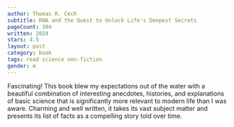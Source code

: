 ```yaml
---
author: Thomas R. Cech
subtitle: RNA and the Quest to Unlock Life's Deepest Secrets
pageCount: 304
written: 2024
stars: 4.5
layout: post
category: book
tags: read science non-fiction
gender: m
---
```


Fascinating! This book blew my expectations out of the water with a beautiful combination of interesting anecdotes, histories, and explanations of basic science that is significantly more relevant to modern life than I was aware. Charming and well written, it takes its vast subject matter and presents its list of facts as a compelling story told over time.
